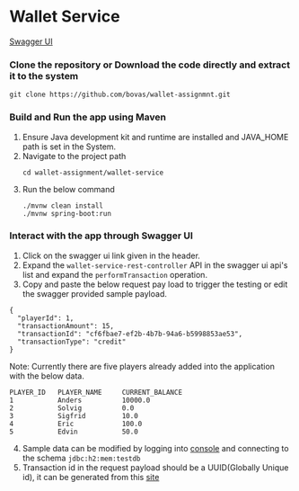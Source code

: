 # Wallet Service 
[Swagger UI](http://localhost:8080/swagger-ui.html)

### Clone the repository or Download the code directly and extract it to the system
```
git clone https://github.com/bovas/wallet-assignmnt.git
```

### Build and Run the app using Maven 
1. Ensure Java development kit and runtime are installed and JAVA_HOME path is set in the System.
2. Navigate to the project path
   ```
   cd wallet-assignment/wallet-service
   ```
3. Run the below command
   ```
   ./mvnw clean install
   ./mvnw spring-boot:run
   ```
### Interact with the app through Swagger UI
1. Click on the swagger ui link given in the header.
2. Expand the `wallet-service-rest-controller` API in the swagger ui api's list and expand the `performTransaction` operation.
3. Copy and paste the below request pay load to trigger the testing or edit the swagger provided sample payload.
```
{
  "playerId": 1,
  "transactionAmount": 15,
  "transactionId": "cf6fbae7-ef2b-4b7b-94a6-b5998853ae53",
  "transactionType": "credit"
}
```
Note: Currently there are five players already added into the application with the below data.
```
PLAYER_ID  	PLAYER_NAME  	CURRENT_BALANCE  
1         	Anders	        10000.0
2         	Solvig	        0.0
3	        Sigfrid	        10.0
4	        Eric	        100.0
5	        Edvin           50.0

```
4. Sample data can be modified by logging into [console](http://localhost:h2-console) and connecting to the schema `jdbc:h2:mem:testdb`
5. Transaction id in the request payload should be a UUID(Globally Unique id), it can be generated from this [site](https://www.uuidgenerator.net/version4)
